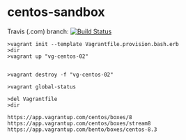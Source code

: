# centos-sandbox


Travis (.com) branch:
[![Build Status](https://travis-ci.com/githubfoam/centos-sandbox.svg?branch=master)](https://travis-ci.com/githubfoam/centos-sandbox)  

~~~~
>vagrant init --template Vagrantfile.provision.bash.erb
>dir
>vagrant up "vg-centos-02"


>vagrant destroy -f "vg-centos-02"

>vagrant global-status

>del Vagrantfile
>dir
~~~~

~~~~
https://app.vagrantup.com/centos/boxes/8
https://app.vagrantup.com/centos/boxes/stream8
https://app.vagrantup.com/bento/boxes/centos-8.3
~~~~